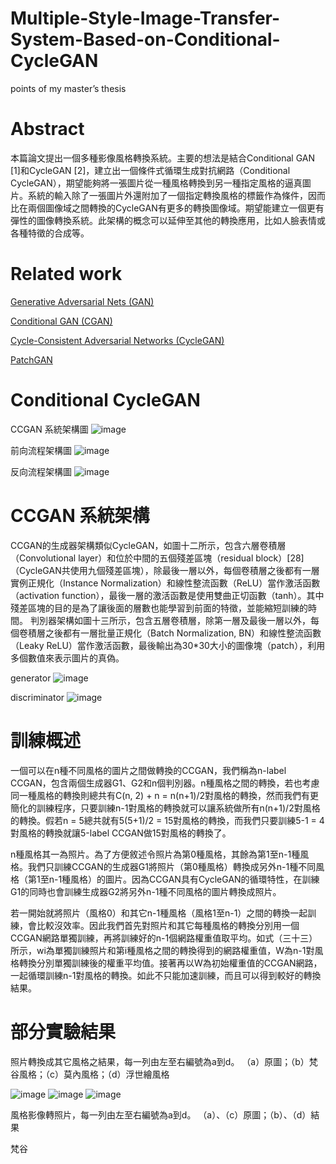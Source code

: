 # Multiple-Style-Image-Transfer-System-Based-on-Conditional-CycleGAN
points of my master’s thesis

# Abstract
本篇論文提出一個多種影像風格轉換系統。主要的想法是結合Conditional GAN [1]和CycleGAN [2]，建立出一個條件式循環生成對抗網路（Conditional CycleGAN），期望能夠將一張圖片從一種風格轉換到另一種指定風格的逼真圖片。系統的輸入除了一張圖片外還附加了一個指定轉換風格的標籤作為條件，因而比在兩個圖像域之間轉換的CycleGAN有更多的轉換圖像域。期望能建立一個更有彈性的圖像轉換系統。此架構的概念可以延伸至其他的轉換應用，比如人臉表情或各種特徵的合成等。

# Related work
[Generative Adversarial Nets (GAN)](http://papers.nips.cc/paper/5423-generative-adversarial-nets.pdf)

[Conditional GAN (CGAN)](https://arxiv.org/abs/1411.1784)

[Cycle-Consistent Adversarial Networks (CycleGAN)](https://github.com/junyanz/CycleGAN)

[PatchGAN](https://phillipi.github.io/pix2pix/)

# Conditional CycleGAN

CCGAN 系統架構圖
![image](https://github.com/36179825/Multiple-Style-Image-Transfer-System-Based-on-Conditional-CycleGAN/blob/master/CCGAN%E7%B3%BB%E7%B5%B1%E6%9E%B6%E6%A7%8B%E5%9C%96.png)

前向流程架構圖
![image](https://github.com/36179825/Multiple-Style-Image-Transfer-System-Based-on-Conditional-CycleGAN/blob/master/%E5%89%8D%E5%90%91%E6%B5%81%E7%A8%8B%E6%9E%B6%E6%A7%8B%E5%9C%96.png)

反向流程架構圖
![image](https://github.com/36179825/Multiple-Style-Image-Transfer-System-Based-on-Conditional-CycleGAN/blob/master/%E5%8F%8D%E5%90%91%E6%B5%81%E7%A8%8B%E6%9E%B6%E6%A7%8B%E5%9C%96.png)

# CCGAN 系統架構

CCGAN的生成器架構類似CycleGAN，如圖十二所示，包含六層卷積層（Convolutional layer）和位於中間的五個殘差區塊（residual block）[28]（CycleGAN共使用九個殘差區塊），除最後一層以外，每個卷積層之後都有一層實例正規化（Instance Normalization）和線性整流函數（ReLU）當作激活函數（activation function），最後一層的激活函數是使用雙曲正切函數（tanh）。其中殘差區塊的目的是為了讓後面的層數也能學習到前面的特徵，並能縮短訓練的時間。
判別器架構如圖十三所示，包含五層卷積層，除第一層及最後一層以外，每個卷積層之後都有一層批量正規化（Batch Normalization, BN）和線性整流函數（Leaky ReLU）當作激活函數，最後輸出為30*30大小的圖像塊（patch），利用多個數值來表示圖片的真偽。

generator
![image](https://github.com/36179825/Multiple-Style-Image-Transfer-System-Based-on-Conditional-CycleGAN/blob/master/generator.png)

discriminator
![image](https://github.com/36179825/Multiple-Style-Image-Transfer-System-Based-on-Conditional-CycleGAN/blob/master/discriminator.png)

# 訓練概述

一個可以在n種不同風格的圖片之間做轉換的CCGAN，我們稱為n-label CCGAN，包含兩個生成器G1、G2和n個判別器。n種風格之間的轉換，若也考慮同一種風格的轉換則總共有C(n, 2) + n = n(n+1)/2對風格的轉換，然而我們有更簡化的訓練程序，只要訓練n-1對風格的轉換就可以讓系統做所有n(n+1)/2對風格的轉換。假若n = 5總共就有5(5+1)/2 = 15對風格的轉換，而我們只要訓練5-1 = 4對風格的轉換就讓5-label CCGAN做15對風格的轉換了。

n種風格其一為照片。為了方便敘述令照片為第0種風格，其餘為第1至n-1種風格。我們只訓練CCGAN的生成器G1將照片（第0種風格）轉換成另外n-1種不同風格（第1至n-1種風格）的圖片。因為CCGAN具有CycleGAN的循環特性，在訓練G1的同時也會訓練生成器G2將另外n-1種不同風格的圖片轉換成照片。

若一開始就將照片（風格0）和其它n-1種風格（風格1至n-1）之間的轉換一起訓練，會比較沒效率。因此我們首先對照片和其它每種風格的轉換分別用一個CCGAN網路單獨訓練，再將訓練好的n-1個網路權重值取平均。如式（三十三）所示，wi為單獨訓練照片和第i種風格之間的轉換得到的網路權重值，W為n-1對風格轉換分別單獨訓練後的權重平均值。接著再以W為初始權重值的CCGAN網路，一起循環訓練n-1對風格的轉換。如此不只能加速訓練，而且可以得到較好的轉換結果。

# 部分實驗結果

照片轉換成其它風格之結果，每一列由左至右編號為a到d。
（a）原圖；（b）梵谷風格；（c）莫內風格；（d）浮世繪風格 

![image](https://github.com/36179825/Multiple-Style-Image-Transfer-System-Based-on-Conditional-CycleGAN/blob/master/1.PNG)
![image](https://github.com/36179825/Multiple-Style-Image-Transfer-System-Based-on-Conditional-CycleGAN/blob/master/2.PNG)
![image](https://github.com/36179825/Multiple-Style-Image-Transfer-System-Based-on-Conditional-CycleGAN/blob/master/3.PNG)


風格影像轉照片，每一列由左至右編號為a到d。
（a）、（c）原圖；（b）、（d）結果

梵谷

